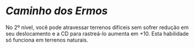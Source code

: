 # *Caminho dos Ermos*

No 2º nível, você pode atravessar terrenos difíceis sem sofrer redução em seu deslocamento e a CD para rastreá-lo aumenta em +10. Esta habilidade só funciona em terrenos naturais.